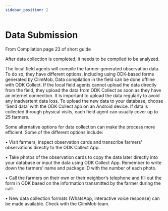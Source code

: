 ```yaml
---
sidebar_position: 2
---
```


# Data Submission

From Compilation page 23 of short guide

After data collection is completed, it needs to be compiled to be analyzed.

The local field agents will compile the farmer-generated observation data. To do so, they have different options, including using ODK-based forms generated by ClimMob. Data 
compilation in the field can be done offline with ODK Collect. If the local field agents cannot upload the data directly from the field, they upload the data from ODK Collect as soon as 
they have an internet connection. It is important to upload the data regularly to avoid any inadvertent data loss. To upload the new data to your database, choose ‘Send data’ with the 
ODK Collect app on an Android device. If data is collected through physical visits, each field agent can usually cover up to 25 farmers. 

Some alternative options for data collection can make the process more efficient. Some of the different options include:

• Visit farmers, inspect observation cards and transcribe farmers’ observations directly to the ODK Collect App.

• Take photos of the observation cards to copy the data later directly into your database or input the data using ODK Collect App. Remember to write down the farmers’ name 
and package ID with the number of each photo.

• Call the farmers on their own or their neighbor’s telephone and fill out the form in ODK based on the information transmitted by the 
farmer during the call.

• New data collection formats (WhatsApp, interactive voice response) can be made available. Check with the ClimMob team.